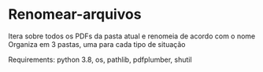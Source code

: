 # Renomear-arquivos

Itera sobre todos os PDFs da pasta atual e renomeia de acordo com o nome <br>
Organiza em 3 pastas, uma para cada tipo de situação <br>

Requirements:
python 3.8, os, pathlib, pdfplumber, shutil
